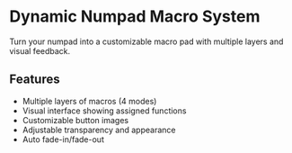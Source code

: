 # Dynamic Numpad Macro System

Turn your numpad into a customizable macro pad with multiple layers and visual feedback.

## Features

- Multiple layers of macros (4 modes)
- Visual interface showing assigned functions
- Customizable button images
- Adjustable transparency and appearance
- Auto fade-in/fade-out
